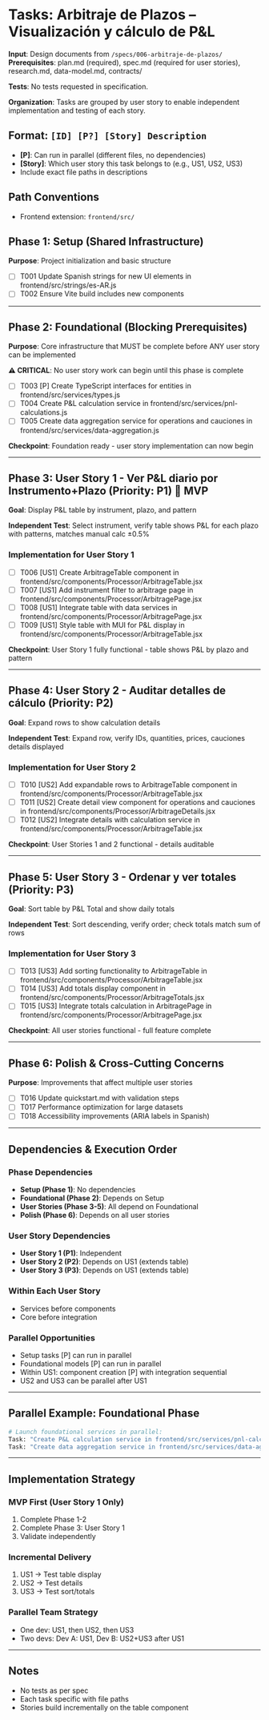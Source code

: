 # Tasks: Arbitraje de Plazos – Visualización y cálculo de P&L

**Input**: Design documents from `/specs/006-arbitraje-de-plazos/`
**Prerequisites**: plan.md (required), spec.md (required for user stories), research.md, data-model.md, contracts/

**Tests**: No tests requested in specification.

**Organization**: Tasks are grouped by user story to enable independent implementation and testing of each story.

## Format: `[ID] [P?] [Story] Description`

- **[P]**: Can run in parallel (different files, no dependencies)
- **[Story]**: Which user story this task belongs to (e.g., US1, US2, US3)
- Include exact file paths in descriptions

## Path Conventions

- Frontend extension: `frontend/src/`

## Phase 1: Setup (Shared Infrastructure)

**Purpose**: Project initialization and basic structure

- [ ] T001 Update Spanish strings for new UI elements in frontend/src/strings/es-AR.js
- [ ] T002 Ensure Vite build includes new components

---

## Phase 2: Foundational (Blocking Prerequisites)

**Purpose**: Core infrastructure that MUST be complete before ANY user story can be implemented

**⚠️ CRITICAL**: No user story work can begin until this phase is complete

- [ ] T003 [P] Create TypeScript interfaces for entities in frontend/src/services/types.js
- [ ] T004 Create P&L calculation service in frontend/src/services/pnl-calculations.js
- [ ] T005 Create data aggregation service for operations and cauciones in frontend/src/services/data-aggregation.js

**Checkpoint**: Foundation ready - user story implementation can now begin

---

## Phase 3: User Story 1 - Ver P&L diario por Instrumento+Plazo (Priority: P1) 🎯 MVP

**Goal**: Display P&L table by instrument, plazo, and pattern

**Independent Test**: Select instrument, verify table shows P&L for each plazo with patterns, matches manual calc ±0.5%

### Implementation for User Story 1

- [ ] T006 [US1] Create ArbitrageTable component in frontend/src/components/Processor/ArbitrageTable.jsx
- [ ] T007 [US1] Add instrument filter to arbitrage page in frontend/src/components/Processor/ArbitragePage.jsx
- [ ] T008 [US1] Integrate table with data services in frontend/src/components/Processor/ArbitragePage.jsx
- [ ] T009 [US1] Style table with MUI for P&L display in frontend/src/components/Processor/ArbitrageTable.jsx

**Checkpoint**: User Story 1 fully functional - table shows P&L by plazo and pattern

---

## Phase 4: User Story 2 - Auditar detalles de cálculo (Priority: P2)

**Goal**: Expand rows to show calculation details

**Independent Test**: Expand row, verify IDs, quantities, prices, cauciones details displayed

### Implementation for User Story 2

- [ ] T010 [US2] Add expandable rows to ArbitrageTable component in frontend/src/components/Processor/ArbitrageTable.jsx
- [ ] T011 [US2] Create detail view component for operations and cauciones in frontend/src/components/Processor/ArbitrageDetails.jsx
- [ ] T012 [US2] Integrate details with calculation service in frontend/src/components/Processor/ArbitrageTable.jsx

**Checkpoint**: User Stories 1 and 2 functional - details auditable

---

## Phase 5: User Story 3 - Ordenar y ver totales (Priority: P3)

**Goal**: Sort table by P&L Total and show daily totals

**Independent Test**: Sort descending, verify order; check totals match sum of rows

### Implementation for User Story 3

- [ ] T013 [US3] Add sorting functionality to ArbitrageTable in frontend/src/components/Processor/ArbitrageTable.jsx
- [ ] T014 [US3] Add totals display component in frontend/src/components/Processor/ArbitrageTotals.jsx
- [ ] T015 [US3] Integrate totals calculation in ArbitragePage in frontend/src/components/Processor/ArbitragePage.jsx

**Checkpoint**: All user stories functional - full feature complete

---

## Phase 6: Polish & Cross-Cutting Concerns

**Purpose**: Improvements that affect multiple user stories

- [ ] T016 Update quickstart.md with validation steps
- [ ] T017 Performance optimization for large datasets
- [ ] T018 Accessibility improvements (ARIA labels in Spanish)

---

## Dependencies & Execution Order

### Phase Dependencies

- **Setup (Phase 1)**: No dependencies
- **Foundational (Phase 2)**: Depends on Setup
- **User Stories (Phase 3-5)**: All depend on Foundational
- **Polish (Phase 6)**: Depends on all user stories

### User Story Dependencies

- **User Story 1 (P1)**: Independent
- **User Story 2 (P2)**: Depends on US1 (extends table)
- **User Story 3 (P3)**: Depends on US1 (extends table)

### Within Each User Story

- Services before components
- Core before integration

### Parallel Opportunities

- Setup tasks [P] can run in parallel
- Foundational models [P] can run in parallel
- Within US1: component creation [P] with integration sequential
- US2 and US3 can be parallel after US1

---

## Parallel Example: Foundational Phase

```bash
# Launch foundational services in parallel:
Task: "Create P&L calculation service in frontend/src/services/pnl-calculations.js"
Task: "Create data aggregation service in frontend/src/services/data-aggregation.js"
```

---

## Implementation Strategy

### MVP First (User Story 1 Only)

1. Complete Phase 1-2
2. Complete Phase 3: User Story 1
3. Validate independently

### Incremental Delivery

1. US1 → Test table display
2. US2 → Test details
3. US3 → Test sort/totals

### Parallel Team Strategy

- One dev: US1, then US2, then US3
- Two devs: Dev A: US1, Dev B: US2+US3 after US1

---

## Notes

- No tests as per spec
- Each task specific with file paths
- Stories build incrementally on the table component
